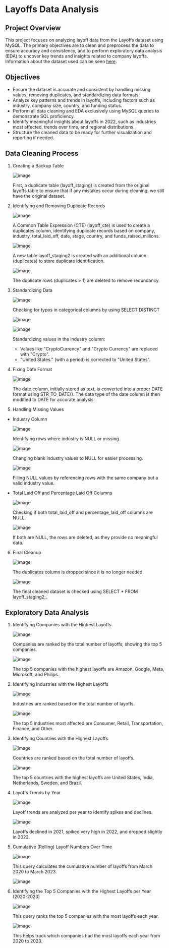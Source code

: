 # Layoffs Data Analysis 

## Project Overview

This project focuses on analyzing layoff data from the Layoffs dataset using MySQL. The primary objectives are to clean and preprocess the data to ensure accuracy and consistency, and to perform exploratory data analysis (EDA) to uncover key trends and insights related to company layoffs. Information about the dataset used can be seen [here](https://www.kaggle.com/datasets/swaptr/layoffs-2022).

## Objectives

- Ensure the dataset is accurate and consistent by handling missing values, removing duplicates, and standardizing data formats.
- Analyze key patterns and trends in layoffs, including factors such as industry, company size, country, and funding status.
- Perform all data cleaning and EDA exclusively using MySQL queries to demonstrate SQL proficiency.
- Identify meaningful insights about layoffs in 2022, such as industries most affected, trends over time, and regional distributions.
- Structure the cleaned data to be ready for further visualization and reporting if needed.

## Data Cleaning Process

1. Creating a Backup Table

   ![image](https://github.com/user-attachments/assets/fedfe8f1-f154-4493-9490-78a37662f753)

   First, a duplicate table (layoff_staging) is created from the original layoffs table to ensure that if any mistakes occur during cleaning, we still have the original dataset.
   
2. Identifying and Removing Duplicate Records

   ![image](https://github.com/user-attachments/assets/cc188c9d-9612-4cbf-af9e-23cbab0c2de3)

   A Common Table Expression (CTE) (layoff_cte) is used to create a duplicates column, identifying duplicate records based on company, industry, total_laid_off, date, stage, country, and funds_raised_millions.

   ![image](https://github.com/user-attachments/assets/7e030e0c-461f-4046-acf7-d09175842552)

   A new table layoff_staging2 is created with an additional column (duplicates) to store duplicate identification.

   ![image](https://github.com/user-attachments/assets/02c7df63-c08d-488d-8efd-746581f47125)

   The duplicate rows (duplicates > 1) are deleted to remove redundancy.

3. Standardizing Data

   ![image](https://github.com/user-attachments/assets/79daefa8-26b1-47a3-8f27-271059efb7b3)
   
   Checking for typos in categorical columns by using SELECT DISTINCT
   
   ![image](https://github.com/user-attachments/assets/5259570e-1d29-4c63-8371-e3c09b4adc91)
   
   ![image](https://github.com/user-attachments/assets/1e495228-4d1d-490e-a066-95e801367def)
   
   Standardizing values in the industry column:
     -  Values like "CryptoCurrency" and "Crypto Currency" are replaced with "Crypto".
     -  "United States." (with a period) is corrected to "United States".

4. Fixing Date Format

   ![image](https://github.com/user-attachments/assets/cc1acc1c-8023-485e-87bb-8c354b9f422e)
   
   The date column, initially stored as text, is converted into a proper DATE format using STR_TO_DATE(). The data type of the date column is then modified to DATE for accurate analysis.
   
5. Handling Missing Values

  - Industry Column

    ![image](https://github.com/user-attachments/assets/922f99c5-023d-4c73-87db-0d4ea49ec312)

    Identifying rows where industry is NULL or missing.

    ![image](https://github.com/user-attachments/assets/43a8231c-6712-4971-9366-9a445c23f2a7)

    Changing blank industry values to NULL for easier processing.

    ![image](https://github.com/user-attachments/assets/07f5f678-4dcf-4af7-97fa-a1b49970993b)

    Filling NULL values by referencing rows with the same company but a valid industry value.
    
  - Total Laid Off and Percentage Laid Off Columns

    ![image](https://github.com/user-attachments/assets/7bf48482-11ba-4a80-9098-6da35f5cf902)

    Checking if both total_laid_off and percentage_laid_off columns are NULL.

    ![image](https://github.com/user-attachments/assets/9a8eb974-ddc6-41a6-bb3a-cee953608e5d)

    If both are NULL, the rows are deleted, as they provide no meaningful data.

6. Final Cleanup

   ![image](https://github.com/user-attachments/assets/4092c716-3182-40d4-bee4-454e2f182919)

   The duplicates column is dropped since it is no longer needed.

   ![image](https://github.com/user-attachments/assets/e1e8011d-2301-48ed-9586-bed87ab4de7d)
   
   The final cleaned dataset is checked using SELECT * FROM layoff_staging2;.

## Exploratory Data Analysis

1. Identifying Companies with the Highest Layoffs

   ![image](https://github.com/user-attachments/assets/d16c5687-924e-43dc-a5bf-942318e50cb0)

   Companies are ranked by the total number of layoffs, showing the top 5 companies.

   ![image](https://github.com/user-attachments/assets/31b54904-c887-4fc2-9c73-b823039d1db3)

   The top 5 companies with the highest layoffs are Amazon, Google, Meta, Microsoft, and Philips.
   
2. Identifying Industries with the Highest Layoffs

   ![image](https://github.com/user-attachments/assets/ea419eb3-c2bd-4530-bb81-f6dae45a5f71)

   Industries are ranked based on the total number of layoffs.

   ![image](https://github.com/user-attachments/assets/c9cde8a1-dcf2-4ed0-a498-6e0bf0a6ff80)

   The top 5 industries most affected are Consumer, Retail, Transportation, Finance, and Other.
   
3. Identifying Countries with the Highest Layoffs

   ![image](https://github.com/user-attachments/assets/7bb635a8-f35c-4484-8b85-0317b44504b7)

   Countries are ranked based on the total number of layoffs.

   ![image](https://github.com/user-attachments/assets/d391b711-4ed3-4b56-bd6d-9fcb2afcd5cb)

   The top 5 countries with the highest layoffs are United States, India, Netherlands, Sweden, and Brazil.
   
5. Layoffs Trends by Year

   ![image](https://github.com/user-attachments/assets/8713e74b-d588-4e1f-adb9-7f20027d9ee1)

   Layoff trends are analyzed per year to identify spikes and declines.

   ![image](https://github.com/user-attachments/assets/6d823ade-0898-40a5-b7ed-16e24d62509b)

   Layoffs declined in 2021, spiked very high in 2022, and dropped slightly in 2023.

6. Cumulative (Rolling) Layoff Numbers Over Time

   ![image](https://github.com/user-attachments/assets/e3c1d6e2-f4b1-4a1d-8d85-dd8be34c7620)

   This query calculates the cumulative number of layoffs from March 2020 to March 2023.

   ![image](https://github.com/user-attachments/assets/9a14fcbd-db7b-4168-8fa4-454d3dcb2d12)
   
7. Identifying the Top 5 Companies with the Highest Layoffs per Year (2020-2023)

   ![image](https://github.com/user-attachments/assets/1de41a8e-25d3-4fff-a334-fc6e586bd88e)

   This query ranks the top 5 companies with the most layoffs each year.

   ![image](https://github.com/user-attachments/assets/e694ad8d-d90f-483e-9b73-a74d02b5bbf4)

   This helps track which companies had the most layoffs each year from 2020 to 2023.



   






   
